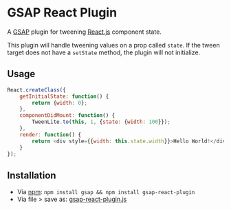 GSAP React Plugin
=================

A [GSAP] plugin for tweening [React.js] component state.

This plugin will handle tweening values on a prop called `state`. If the tween
target does not have a `setState` method, the plugin will not initialize.


Usage
-----

```javascript
React.createClass({
    getInitialState: function() {
        return {width: 0};
    },
    componentDidMount: function() {
        TweenLite.to(this, 1, {state: {width: 100}});
    },
    render: function() {
        return <div style={{width: this.state.width}}>Hello World!</div>
    }
});
```


Installation
------------
- Via [npm]: `npm install gsap && npm install gsap-react-plugin`
- Via file > save as: [gsap-react-plugin.js]

[GSAP]: http://www.greensock.com/gsap-js/
[React.js]: http://facebook.github.io/react/
[npm]: http://npmjs.org
[bower]: http://bower.io
[gsap-react-plugin.js]: https://raw.githubusercontent.com/hzdg/gsap-react-plugin/master/gsap-react-plugin.js

